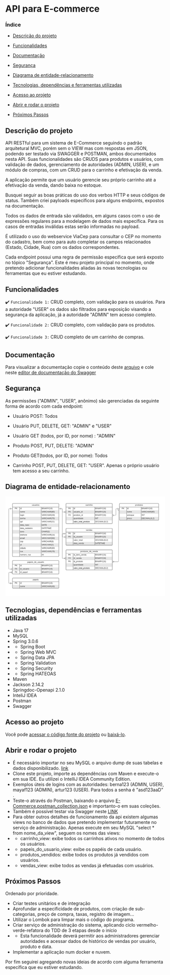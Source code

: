 # API para E-commerce

### Índice

- [Descrição do projeto](#descrição-do-projeto)
  
- [Funcionalidades](#funcionalidades)
 
- [Documentação](#documentação)
 
- [Segurança](#segurança)
 
- [Diagrama de entidade-relacionamento](#diagrama-de-entidade-relacionamento)
 
- [Tecnologias, dependências e ferramentas utilizadas](#tecnologias,-dependências-e-ferramentas-utilizadas)
 
- [Acesso ao projeto](#acesso-ao-projeto)
 
- [Abrir e rodar o projeto](#abrir-e-rodar-o-projeto)
 
- [Próximos Passos](#próximos-Passos)

## Descrição do projeto 

API RESTful para um sistema de E-Commerce seguindo o padrão arquitetural MVC, porém sem o VIEW mas com respostas em JSON, podendo ser testado via SWAGGER e POSTMAN, ambos documentados nesta API. Suas funcionalidades são CRUDS para produtos e usuários, com validação de dados, gerenciamento de autoridades (ADMIN, USER), e um módulo de compras, com um CRUD para o carrinho e efetivação da venda.

A aplicação permite que um usuário gerencie seu próprio carrinho até a efetivação da venda, dando baixa no estoque.

Busquei seguir as boas práticas do uso dos verbos HTTP e seus códigos de status. Também criei payloads específicos para alguns endpoints, expostos na documentação.

Todos os dados de entrada são validados, em alguns casos com o uso de expressões regulares para a modelagem de dados mais específica. Para os casos de entradas inválidas estas serão informadas no payload.

É utilizado o uso do webservice ViaCep para consultar o CEP no momento do cadastro, bem como para auto completar os campos relacionados (Estado, Cidade, Rua) com os dados correspondentes.

Cada endpoint possui uma regra de permissão específica que será exposto no tópico "Segurança".
Este é meu projeto principal no momento, onde pretendo adicionar funcionalidades aliadas às novas tecnologias ou ferramentas que eu estiver estudando.

## Funcionalidades

:heavy_check_mark: `Funcionalidade 1:` CRUD completo, com validação para os usuários. Para a autoridade "USER" os dados são filtrados para exposição visando a segurança da aplicação, já a autoridade "ADMIN" tem acesso completo.

:heavy_check_mark: `Funcionalidade 2:` CRUD completo, com validação para os produtos.

:heavy_check_mark: `Funcionalidade 3:` CRUD completo de um carrinho de compras.

## Documentação

Para visualizar a documentação copie o conteúdo deste [arquivo](https://github.com/JoseORubio/e-commerce-api/blob/master/Arquivos/Swagger%20doc.yaml) e cole neste [editor de documentação do Swagger](https://editor.swagger.io/)

## Segurança

As permissões ("ADMIN", "USER", anônimo) são gerenciadas da seguinte forma de acordo com cada endpoint:

- Usuário POST: Todos

- Usuário PUT, DELETE, GET: "ADMIN" e "USER"

- Usuário GET (todos, por ID, por nome) : "ADMIN"

- Produto POST, PUT, DELETE: "ADMIN"

- Produto GET(todos, por ID, por nome): Todos

- Carrinho POST, PUT, DELETE, GET: "USER". Apenas o próprio usuário tem acesso a seu carrinho.

## Diagrama de entidade-relacionamento

<div align="center">
  <img src="Arquivos/Diagrama Entidade-Relacionamento.png">
 </div>

 ## Tecnologias, dependências e ferramentas utilizadas

- Java 17
- MySQL
- Spring 3.0.6
- - Spring Boot
- - Spring Web MVC
- - Spring Data JPA
- - Spring Validation    
- - Spring Security
- - Spring HATEOAS
- Maven 
- Jackson 2.14.2
- Springdoc-Openapi 2.1.0
- InteliJ IDEA
- Postman
- Swagger
 
## Acesso ao projeto
Você pode [acessar o código fonte do projeto](https://github.com/JoseORubio/e-commerce-api) ou [baixá-lo](https://github.com/JoseORubio/e-commerce-api/archive/refs/heads/master.zip).

## Abrir e rodar o projeto

- É necessário importar no seu MySQL o arquivo dump de suas tabelas e dados disponibilizado. [link](https://github.com/JoseORubio/e-commerce-api/blob/master/Arquivos/e-commerce-dump20230819.sql)
- Clone este projeto, importe as dependências com Maven e execute-o em sua IDE. Eu utilizei o IntelliJ IDEA Community Edition.
- Exemplos úteis de logins com as autoridades: berna123 (ADMIN, USER), mayaf123 (ADMIN), artur123 (USER). Para todos a senha é "asd123aaD" .
- Teste-o através do Postman, baixando o arquivo [E-Commerce.postman_collection.json](https://github.com/JoseORubio/e-commerce-api/blob/master/Arquivos/E-Commerce.postman_collection.json)  e importanto-o em suas coleções.
- Também é possível testar via Swagger neste [LINK](http://localhost:8080/swagger-ui/index.html) 
- Para obter outros detalhes de funcionamento da api existem algumas views no banco de dados que pretendo implementar futuramente  no serviço de administração. Apenas execute em seu MySQL "select * from nome_da_view", seguem os nomes das views:
- - carrinho_view: exibe todos os carrinhos ativos no momento de todos os usuários.
- - papeis_do_usuario_view: exibe os papéis de cada usuário.
- - produtos_vendidos: exibe todos os produtos já vendidos com usuários.
- - vendas_view: exibe todos as vendas já efetuadas com usuários.

## Próximos Passos

Ordenado por prioridade.

- Criar testes unitários e de integração
- Aprofundar a especificidade de produtos, com criação de sub-categorias, preço de compra, taxas, registro de imagem...
- Utilizar o Lombok para limpar mais o código do programa.
- Criar serviço de administração do sistema, aplicando ciclo vermelho-verde-refatora do TDD de 3 etapas desde o início
- - Esta funcionalidade deverá permitir aos administradores gerenciar autoridades e acessar dados de histórico de vendas por usuário, produto e data.
- Implementar a aplicação num docker e nuvem.

Por fim seguirei agregando novas ideias de acordo com alguma ferramenta específica que eu estiver estudando.
